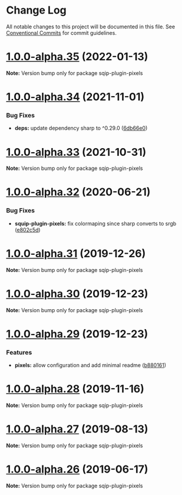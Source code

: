 # Change Log

All notable changes to this project will be documented in this file.
See [Conventional Commits](https://conventionalcommits.org) for commit guidelines.

# [1.0.0-alpha.35](https://github.com/axe312ger/sqip/compare/sqip-plugin-pixels@1.0.0-alpha.34...sqip-plugin-pixels@1.0.0-alpha.35) (2022-01-13)

**Note:** Version bump only for package sqip-plugin-pixels





# [1.0.0-alpha.34](https://github.com/axe312ger/sqip/compare/sqip-plugin-pixels@1.0.0-alpha.33...sqip-plugin-pixels@1.0.0-alpha.34) (2021-11-01)


### Bug Fixes

* **deps:** update dependency sharp to ^0.29.0 ([6db66e0](https://github.com/axe312ger/sqip/commit/6db66e0a1126fd0386895d722047b69beaeaf8c6))





# [1.0.0-alpha.33](https://github.com/axe312ger/sqip/compare/sqip-plugin-pixels@1.0.0-alpha.32...sqip-plugin-pixels@1.0.0-alpha.33) (2021-10-31)

**Note:** Version bump only for package sqip-plugin-pixels





# [1.0.0-alpha.32](https://github.com/axe312ger/sqip/compare/sqip-plugin-pixels@1.0.0-alpha.31...sqip-plugin-pixels@1.0.0-alpha.32) (2020-06-21)


### Bug Fixes

* **squip-plugin-pixels:** fix colormaping since sharp converts to srgb ([e802c5d](https://github.com/axe312ger/sqip/commit/e802c5d5f233e4f2bdb1100c097a4b7d57f6edca))





# [1.0.0-alpha.31](https://github.com/axe312ger/sqip/compare/sqip-plugin-pixels@1.0.0-alpha.30...sqip-plugin-pixels@1.0.0-alpha.31) (2019-12-26)

**Note:** Version bump only for package sqip-plugin-pixels





# [1.0.0-alpha.30](https://github.com/axe312ger/sqip/compare/sqip-plugin-pixels@1.0.0-alpha.29...sqip-plugin-pixels@1.0.0-alpha.30) (2019-12-23)

**Note:** Version bump only for package sqip-plugin-pixels





# [1.0.0-alpha.29](https://github.com/axe312ger/sqip/compare/sqip-plugin-pixels@1.0.0-alpha.28...sqip-plugin-pixels@1.0.0-alpha.29) (2019-12-23)


### Features

* **pixels:** allow configuration and add minimal readme ([b880161](https://github.com/axe312ger/sqip/commit/b880161faa0a53601cd98bc81c899542070587aa))





# [1.0.0-alpha.28](https://github.com/axe312ger/sqip/compare/sqip-plugin-pixels@1.0.0-alpha.27...sqip-plugin-pixels@1.0.0-alpha.28) (2019-11-16)

**Note:** Version bump only for package sqip-plugin-pixels





# [1.0.0-alpha.27](https://github.com/axe312ger/sqip/compare/sqip-plugin-pixels@1.0.0-alpha.26...sqip-plugin-pixels@1.0.0-alpha.27) (2019-08-13)

**Note:** Version bump only for package sqip-plugin-pixels





# [1.0.0-alpha.26](https://github.com/axe312ger/sqip/compare/sqip-plugin-pixels@1.0.0-alpha.25...sqip-plugin-pixels@1.0.0-alpha.26) (2019-06-17)

**Note:** Version bump only for package sqip-plugin-pixels
